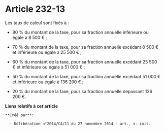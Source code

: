 # Article 232-13

Les taux de calcul sont fixés à :

- 80 % du montant de la taxe, pour sa fraction annuelle inférieure ou égale à 8 500 € ;

- 70 % du montant de la taxe, pour sa fraction annuelle excédant 8 500 € et inférieure ou égale à 25 500 € ;

- 60 % du montant de la taxe, pour sa fraction annuelle excédant 25 500 € et inférieure ou égale à 51 000 € ;

- 50 % du montant de la taxe, pour sa fraction annuelle excédant 51 000 € et inférieure ou égale à 136 200 € ;

- 20 % du montant de la taxe, pour sa fraction annuelle dépassant 136 200 €.

**Liens relatifs à cet article**

	**Créé par**:

	  - Délibération n°2014/CA/11 du 27 novembre 2014 - art., v. init.
